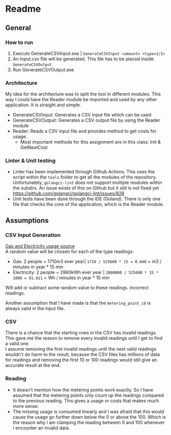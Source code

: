 # Readme

## General
### How to run
1. Execute GenerateCSVInput.exe | `GenerateCSVInput <amount> <type=1/2>`
2. An Input.csv file will be generated. This file has to be placed inside `GenerateCSVOutput`
3. Run GenerateCSVOutput.exe
### Architecture
My idea for the architecture was to split the tool in different modules. This way I could have the Reader module be
imported and used by any other application. It is straight and simple.

* GenerateCSVInput: Generates a CSV input file which can be used
* GenerateCSVOutput: Generates a CSV output file by using the Reader module
* Reader: Reads a CSV input file and provides method to get costs for usage.
    * Most important methods for this assignment are in this class: Init & GetNextCost

### Linter & Unit testing
* Linter has been implemented through Github Actions. This uses the script within the `tools` folder to get all the modules of the repository. <br> Unfortunately, `golangci-lint` does not support multiple modules within the subdirs. An issue exists of this on Github but it still is not fixed yet <br>https://github.com/golangci/golangci-lint/issues/828
* Unit tests have been done through the IDE (Goland). There is only one file that checks the core of the application, which is the Reader module.

## Assumptions

### CSV Input Generation

[Gas and Electricity usage source](https://www.engie.nl/product-advies/gemiddeld-energieverbruik) <br>
A random value will be chosen for each of the type readings:

* Gas: 2 people = 1710m3 ever year| `1710 / 525600 * 15 = 0.048` = m3 / minutes in year * 15 min
* Electricity: 2 people = 2860kWh ever year | `2860000 / 525600 * 15 * 1000 = 81.621` = Wh / minutes in year * 15 min

Will add or subtract some random value to these readings.
incorrect readings.

Another assumption that I have made is that the `metering_point_id` is always valid in the input file.

### CSV

There is a chance that the starting rows in the CSV has invalid readings. This gave me the reason to remove every
invalid readings until I get to find a valid one.  <br>
I assume removing the first invalid readings until the next valid readings wouldn't do harm to the result, because the
CSV files has millions of data for readings and removing the first 10 or 100 readings would still give an accurate
result at the end.

### Reading

* It doesn't mention how the metering points work exactly. So I have assumed that the metering points only count up the
  readings compared to the previous reading. This gives a usage or costs that makes much more sense.
* The missing usage is consumed linearly and I was afraid that this would cause the usage go further down below the 0 or
  above the 100. Which is the reason why I am clamping the reading between 0 and 100 whenever I encounter an invalid data.
